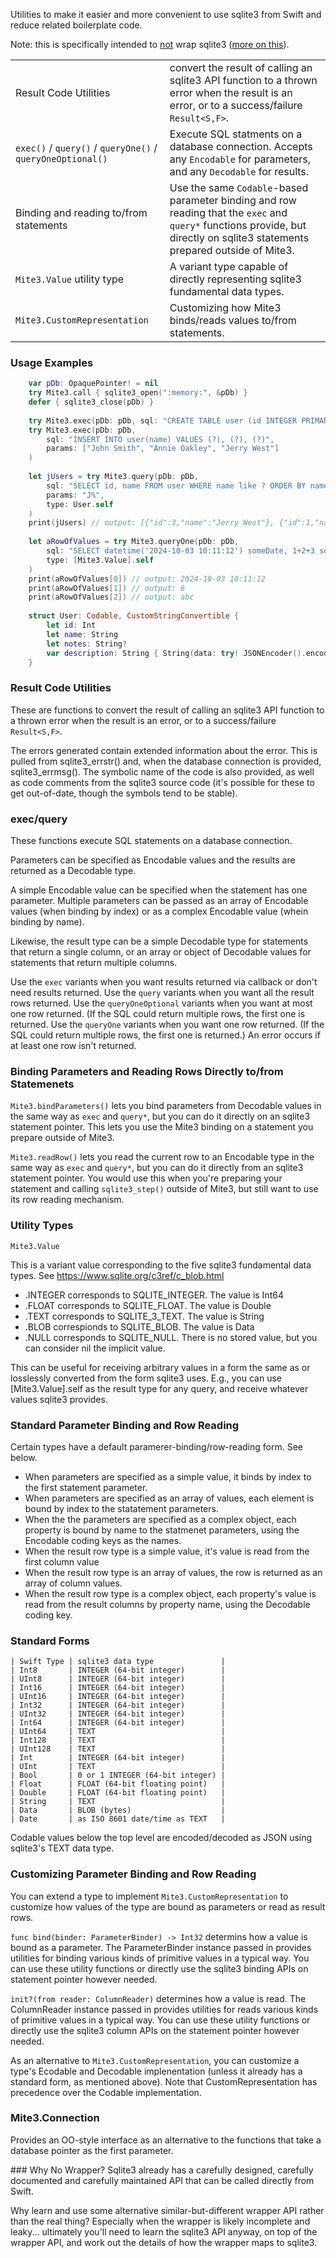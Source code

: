 Utilities to make it easier and more convenient to use sqlite3 from Swift and
reduce related boilerplate code.

Note: this is specifically intended to <u>not</u> wrap sqlite3 (<a href="#whynowrapper">more on this</a>). 

| | |
|-|-|
| Result Code Utilities | convert the result of calling an sqlite3 API function to a thrown error when the result is an error, or to a success/failure `Result<S,F>`. |
| `exec()` / `query()` / `queryOne()` / `queryOneOptional()` | Execute SQL statments on a database connection. Accepts any `Encodable` for parameters, and any `Decodable` for results. |
| Binding and reading to/from statements | Use the same `Codable`-based parameter binding and row reading that the `exec` and `query*` functions provide, but directly on sqlite3 statements prepared outside of Mite3.|
| `Mite3.Value` utility type| A variant type capable of directly representing sqlite3 fundamental data types. |
| `Mite3.CustomRepresentation` | Customizing how Mite3 binds/reads values to/from statements. |

### Usage Examples ###


```swift
    var pDb: OpaquePointer! = nil
    try Mite3.call { sqlite3_open(":memory:", &pDb) }
    defer { sqlite3_close(pDb) }
    
    try Mite3.exec(pDb: pDb, sql: "CREATE TABLE user (id INTEGER PRIMARY KEY AUTOINCREMENT, name TEXT)")
    try Mite3.exec(pDb: pDb,
        sql: "INSERT INTO user(name) VALUES (?), (?), (?)",
        params: ["John Smith", "Annie Oakley", "Jerry West"]
    )
    
    let jUsers = try Mite3.query(pDb: pDb,
        sql: "SELECT id, name FROM user WHERE name like ? ORDER BY name",
        params: "J%",
        type: User.self
    )
    print(jUsers) // output: [{"id":3,"name":"Jerry West"}, {"id":1,"name":"John Smith"}]
    
    let aRowOfValues = try Mite3.queryOne(pDb: pDb,
        sql: "SELECT datetime('2024-10-03 10:11:12') someDate, 1+2+3 someNum, 'abc' someStr",
        type: [Mite3.Value].self
    )
    print(aRowOfValues[0]) // output: 2024-10-03 10:11:12
    print(aRowOfValues[1]) // output: 6
    print(aRowOfValues[2]) // output: abc
    
    struct User: Codable, CustomStringConvertible {
        let id: Int
        let name: String
        let notes: String?
        var description: String { String(data: try! JSONEncoder().encode(self), encoding: .utf8)! }
    }
```

### Result Code Utilities ###

These are functions to convert the result of calling an sqlite3 API function to a thrown error when
the result is an error, or to a success/failure `Result<S,F>`.

The errors generated contain extended information about the error. This is pulled from sqlite3_errstr() and, when the database
connection is provided, sqlite3_errmsg(). The symbolic name of the code is also provided, as well as code comments from
the sqlite3 source code (it's possible for these to get out-of-date, though the symbols tend to be stable).

### exec/query ###

These functions execute SQL statements on a database connection.

Parameters can be specified as Encodable values and the results are returned as a Decodable type.

A simple Encodable value can be specified when the statement has one parameter.
Multiple parameters can be passed as an array of Encodable values (when binding by index) or as a
complex Encodable value (whein binding by name).

Likewise, the result type can be a simple Decodable type for statements that return a single column, or an array or object of Decodable
values for statements that return multiple columns.

Use the `exec` variants when you want results returned via callback or don't need results returned.
Use the `query` variants when you want all the result rows returned.
Use the `queryOneOptional` variants when you want at most one row returned. (If the SQL could return multiple rows, the first one is returned.
Use the `queryOne` variants when you want one row returned. (If the SQL could return multiple rows, the first one is returned.) An error occurs if
at least one row isn't returned.

### Binding Parameters and Reading Rows Directly to/from Statemenets ###

`Mite3.bindParameters()` lets you bind parameters from Decodable values in the same way as `exec` and `query*`, but you
can do it directly on an sqlite3 statement pointer. This lets you use the Mite3 binding on a statement you prepare outside of Mite3.

`Mite3.readRow()` lets you read the current row to an Encodable type in the same way as `exec` and `query*`, but you
can do it directly from an sqlite3 statement pointer. You would use this when you're preparing your statement and calling
`sqlite3_step()` outside of Mite3, but still want to use its row reading mechanism.

### Utility Types ###

`Mite3.Value`

This is a variant value corresponding to the five sqlite3 fundamental data types.
See https://www.sqlite.org/c3ref/c_blob.html

- .INTEGER corresponds to SQLITE_INTEGER. The value is Int64
- .FLOAT corresponds to SQLITE_FLOAT. The value is Double
- .TEXT corresponds to SQLITE_3_TEXT. The value is String
- .BLOB correspionds to SQLITE_BLOB. The value is Data
- .NULL corresponds to SQLITE_NULL. There is no stored value, but you can consider nil the implicit value.

This can be useful for receiving arbitrary values in a form the same as or losslessly converted from the form sqlite3 uses.
E.g., you can use [Mite3.Value].self as the result type for any query, and receive whatever values sqlite3 provides.

### Standard Parameter Binding and Row Reading ###

Certain types have a default paramerer-binding/row-reading form. See below.

- When parameters are specified as a simple value, it binds by index to the first statement parameter.
- When parameters are specified as an array of values, each element is bound by index to the statatement parameters.
- When the the parameters are specified as a complex object, each property is bound by name to the statmenet parameters, using the Encodable coding
  keys as the names.
- When the result row type is a simple value, it's value is read from the first column value
- When the result row type is an array of values, the row is returned as an array of column values.
- When the result row type is a complex object, each property's value is read from the result columns by property name, using the Decodable coding key.

### Standard Forms ###

    | Swift Type | sqlite3 data type               |
    | Int8       | INTEGER (64-bit integer)        |
    | UInt8      | INTEGER (64-bit integer)        |
    | Int16      | INTEGER (64-bit integer)        |
    | UInt16     | INTEGER (64-bit integer)        |
    | Int32      | INTEGER (64-bit integer)        |
    | UInt32     | INTEGER (64-bit integer)        |
    | Int64      | INTEGER (64-bit integer)        |
    | UInt64     | TEXT                            |
    | Int128     | TEXT                            |
    | UInt128    | TEXT                            |
    | Int        | INTEGER (64-bit integer)        |
    | UInt       | TEXT                            |
    | Bool       | 0 or 1 INTEGER (64-bit integer) |
    | Float      | FLOAT (64-bit floating point)   |
    | Double     | FLOAT (64-bit floating point)   |
    | String     | TEXT                            |
    | Data       | BLOB (bytes)                    |
    | Date       | as ISO 8601 date/time as TEXT   |

Codable values below the top level are encoded/decoded as JSON using sqlite3's TEXT data type.

### Customizing Parameter Binding and Row Reading ###

You can extend a type to implement `Mite3.CustomRepresentation` to customize how values of
the type are bound as parameters or read as result rows.

`func bind(binder: ParameterBinder) -> Int32` determins how a value is bound as a parameter.
The ParameterBinder instance passed in provides utilities for binding various kinds of primitive values in a typical way.
You can use these utility functions or directly use the sqlite3 binding APIs on statement pointer however needed.

`init?(from reader: ColumnReader)` determines how a value is read.
The ColumnReader instance passed in provides utilities for reads various kinds of primitive values in a typical way.
You can use these utility functions or directly use the sqlite3 column APIs on the statement pointer however needed.

As an alternative to  `Mite3.CustomRepresentation`, you can customize a type's Ecodable and Decodable
implenentation (unless it already has a standard form, as mentioned above). Note that CustomRepresentation has
precedence over the Codable implementation.

### Mite3.Connection ###

Provides an OO-style interface as an alternative to the functions that take a database pointer as the first parameter.

<p id="whynowrapper">
### Why No Wrapper?
Sqlite3 already has a carefully designed, carefully documented and carefully maintained API that can be called 
directly from Swift.

Why learn and use some alternative similar-but-different wrapper API rather than the real 
thing? Especially when the wrapper is likely incomplete and leaky... ultimately you'll need to learn the
sqlite3 API anyway, on top of the wrapper API, and work out the details of how the wrapper maps to sqlite3.
